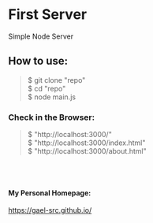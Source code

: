 # First Server

Simple Node Server

## How to use:

> $ git clone "repo" <br>
> $ cd "repo" <br>
> $ node main.js <br>

### Check in the Browser:

> $ "http://localhost:3000/" <br>
> $ "http://localhost:3000/index.html" <br>
> $ "http://localhost:3000/about.html" <br>

</br>
</br>

#### My Personal Homepage:

https://gael-src.github.io/
